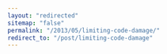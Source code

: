 ```yaml
---
layout: "redirected"
sitemap: "false"
permalink: "/2013/05/limiting-code-damage/"
redirect_to: "/post/limiting-code-damage"
---
```




